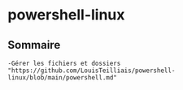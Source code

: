 # powershell-linux

## Sommaire

    -Gérer les fichiers et dossiers "https://github.com/LouisTeilliais/powershell-linux/blob/main/powershell.md" 